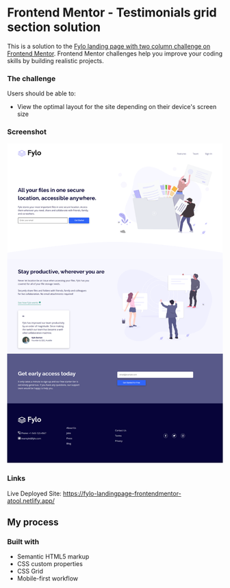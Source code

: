 # Frontend Mentor - Testimonials grid section solution

This is a solution to the [Fylo landing page with two column challenge on Frontend Mentor](https://www.frontendmentor.io/challenges/fylo-landing-page-with-two-column-layout-5ca5ef041e82137ec91a50f5). Frontend Mentor challenges help you improve your coding skills by building realistic projects.

### The challenge

Users should be able to:

- View the optimal layout for the site depending on their device's screen size

### Screenshot

![Fylo landing page](./images/Fylo-webpage-ss.png)

### Links
Live Deployed Site: https://fylo-landingpage-frontendmentor-atool.netlify.app/

## My process

### Built with

- Semantic HTML5 markup
- CSS custom properties
- CSS Grid
- Mobile-first workflow
